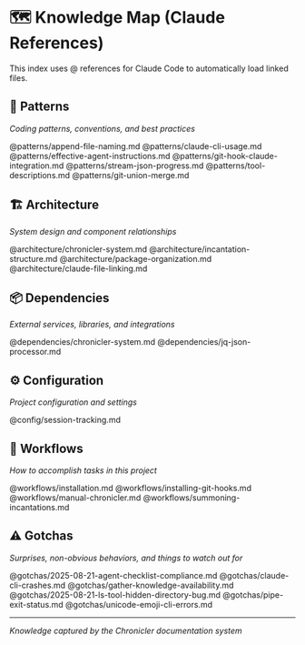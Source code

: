 # 🗺️ Knowledge Map (Claude References)

This index uses @ references for Claude Code to automatically load linked files.

## 🎯 Patterns
*Coding patterns, conventions, and best practices*

@patterns/append-file-naming.md
@patterns/claude-cli-usage.md
@patterns/effective-agent-instructions.md
@patterns/git-hook-claude-integration.md
@patterns/stream-json-progress.md
@patterns/tool-descriptions.md
@patterns/git-union-merge.md

## 🏗️ Architecture
*System design and component relationships*

@architecture/chronicler-system.md
@architecture/incantation-structure.md
@architecture/package-organization.md
@architecture/claude-file-linking.md

## 📦 Dependencies
*External services, libraries, and integrations*

@dependencies/chronicler-system.md
@dependencies/jq-json-processor.md

## ⚙️ Configuration
*Project configuration and settings*

@config/session-tracking.md

## 🔄 Workflows
*How to accomplish tasks in this project*

@workflows/installation.md
@workflows/installing-git-hooks.md
@workflows/manual-chronicler.md
@workflows/summoning-incantations.md

## ⚠️ Gotchas
*Surprises, non-obvious behaviors, and things to watch out for*

@gotchas/2025-08-21-agent-checklist-compliance.md
@gotchas/claude-cli-crashes.md
@gotchas/gather-knowledge-availability.md
@gotchas/2025-08-21-ls-tool-hidden-directory-bug.md
@gotchas/pipe-exit-status.md
@gotchas/unicode-emoji-cli-errors.md

---

*Knowledge captured by the Chronicler documentation system*
